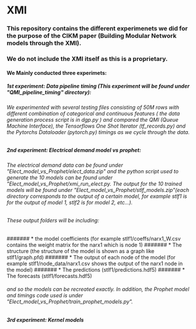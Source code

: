 # XMI

### This repository contains the different experimenets we did for the purpose of the CIKM paper (Building Modular Network models through the XMI). 
### We do not include the XMI itself as this is a proprietary.

#### We Mainly conducted three experimets:
##### 1st experiment: Data pipeline timing (This experiment will be found under "QMI_pipeline_timing" directory):
###### We experimented with several testing files consisting of 50M rows with different combination of categorical and continuous features ( the data generation process script is in  dgp.py ) and compared the QMI (Queue Machine Interface), the Tensorflows One Shot Iterator (tf_records.py) and the Pytorchs Dataloader (pytorch.py) timings as we cycle through the data.

##### 2nd experiment: Electrical demand model vs prophet:
###### The electrical demand data can be found under "Elect_model_vs_Prophet/elect_data.zip" and the python script used to generate the 10 models can be found under "Elect_model_vs_Prophet/xmi_run_elect.py. The output for the 10 trained models will be found under "Elect_model_vs_Prophet/stlf_models.zip"(each directory corresponds to the output of a certain model, for example stlf1 is for the output of model 1, stlf2 is for model 2, etc...). 

###### These output folders will be including:
#######   * the model coefficients (for example stlf1/coeffs/narx1_W.csv contains the weight matrix for the narx1 which is node 1)
#######   * The structure (the structure of the model is shown as a graph like stlf1/graph.pfd)
#######   * The output of each node of the model (for example stlf1/node_data/narx1.csv shows the output of the narx1 node in the model) 
#######   * The predictions (stlf1/predictions.hdf5)
#######   * The forecasts (stlf1/forecasts.hdf5)  

###### and so the models can be recreated exactly. In addition, the Prophet model and timings code used is under "Elect_model_vs_Prophet/train_prophet_models.py".  

##### 3rd experiment: Kernel models

